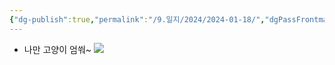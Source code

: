 ```yaml
---
{"dg-publish":true,"permalink":"/9.일지/2024/2024-01-18/","dgPassFrontmatter":true,"noteIcon":""}
---
```



- 나만 고양이 엄쒀~
![](https://i.imgur.com/hoKz8my.png)
